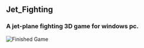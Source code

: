 ## Jet_Fighting
### A jet-plane fighting 3D game for windows pc.
![Finished Game](https://github.com/vashudevdhama/images/blob/master/JetFighting.png)

